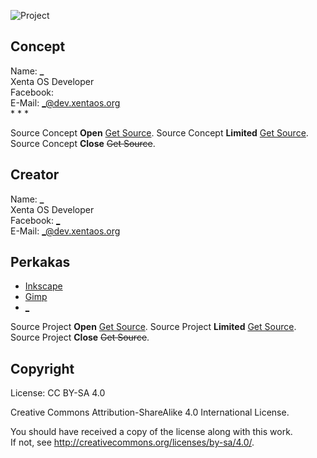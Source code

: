 <!--
This file is part of Xenta OS Project Management.

PROJECT.md is free software: you can redistribute it and/or modify
it under the terms of the GNU General Public License as published by
the Free Software Foundation, either version 3 of the License, or
(at your option) any later version.
 
PROJECT.md is distributed in the hope that it will be useful,
but WITHOUT ANY WARRANTY; without even the implied warranty of
MERCHANTABILITY or FITNESS FOR A PARTICULAR PURPOSE.  See the
GNU General Public License for more details.
-->
![Project][logo]

[logo]: https://raw.githubusercontent.com/xentaos/kesenian/master/project/_art.png ""

## Concept
Name: **_**  
Xenta OS Developer  
Facebook: [](https://facebook.com/_)   
E-Mail: <_@dev.xentaos.org>  
 * 
 * 
 * 

Source Concept **Open** [Get Source](https://github.com/xentaos/kesenian/tree/master/project/).
Source Concept **Limited** [Get Source](https://github.com/xentaos/kesenian/tree/master/project/).
Source Concept **Close** ~~Get Source~~.

## Creator
Name: **_**  
Xenta OS Developer  
Facebook: [_](https://facebook.com/_)   
E-Mail: <_@dev.xentaos.org>  

## Perkakas
 * [Inkscape](https://inkscape.org/)  
 * [Gimp](https://www.gimp.org/)  
 * [_](http://_)

Source Project **Open** [Get Source](https://github.com/xentaos/kesenian/tree/master/project/).
Source Project **Limited** [Get Source](https://github.com/xentaos/kesenian/tree/master/project/).
Source Project **Close** ~~Get Source~~.

## Copyright
License: CC BY-SA 4.0  

Creative Commons Attribution-ShareAlike 4.0 International License.  

You should have received a copy of the license along with this work.  
If not, see <http://creativecommons.org/licenses/by-sa/4.0/>.  
